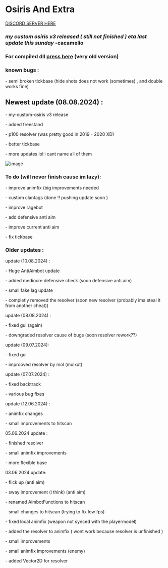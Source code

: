 # Osiris And Extra
[DISCORD SERVER HERE](https://discord.gg/hgW3JKPjbg)
### *my custom osiris v3 released ( still not finished ) eta last update  this sunday* -cacamelio
### For compiled dll [press here](https://objects.githubusercontent.com/github-production-release-asset-2e65be/805260733/d3144965-cb55-4464-b5b1-751257b590ac?X-Amz-Algorithm=AWS4-HMAC-SHA256&X-Amz-Credential=releaseassetproduction%2F20240706%2Fus-east-1%2Fs3%2Faws4_request&X-Amz-Date=20240706T213931Z&X-Amz-Expires=300&X-Amz-Signature=062c1330cd98dd5e4969b3b36c61cc01d44e5ac2fd38eb11cb494d53ab991143&X-Amz-SignedHeaders=host&actor_id=84587349&key_id=0&repo_id=805260733&response-content-disposition=attachment%3B%20filename%3DBetter.Osiris.dll&response-content-type=application%2Foctet-stream) (very old version)
### known bugs :
<P> - semi broken tickbase (hide shots does not work (sometimes) , and double works fine) </P>

## Newest update (08.08.2024) :
<p> - my-custom-osiris v3 release  </p>
<p> - added freestand </p>
<p> - p100 resolver (was pretty good in 2019 - 2020 XD) </p>
<p> - better tickbase </p>
<p> - more updates lol i cant name all of them</p>


![image](https://github.com/finutz/my-custom-osiris/assets/84587349/d5cf801b-65bd-4dd1-bf0f-ed668a2b9765)


### To do (will never finish cause im lazy):
<p> - improve animfix (big improvements needed </p>
<p> - custom clantags (done !! pushing update soon ) </p>
<p> - improve ragebot </p>
<p> - add defensive anti aim </p>
<p> - improve current anti aim </p>
<p> - fix tickbase  </p>

### Older updates :

update (10.08.2024) :
<p> - Huge AntiAimbot update  </p>
<p> - added mediocre defensive check (soon defensive anti aim) </p>
<p> - small fake lag update </p>
<p> - completly removed the resolver (soon new resolver (probably ima steal it from another cheat))</p>

update (08.08.2024) :
<p> - fixed gui (again) </p>
<p> - downgraded resolver cause of bugs (soon resolver rework??) </p>

update (09.07.2024):
<p> - fixed gui </p>
<p> - improoved resolver by mol (molxxt) </p>

update (07.07.2024) :
<p> - fixed backtrack </p>
<p> - various bug fixes </p>

update (12.06.2024) :
<p> - animfix changes </p>
<p> - small improvements to hitscan </p>

 05.06.2024 update :
<p> - finished resolver </p>
<p> - small animfix improvements </p>
<p> - more flexible base </p>

03.06.2024 update:
<p> - flick up (anti aim) </p>
<p> - sway improvement (i think) (anti aim) </p>
<p> - renamed AimbotFunctions to hitscan </p>
<p> - small changes to hitscan (trying to fix low fps) </p>
<p> - fixed local animfix (weapon not synced with the playermodel) </p>
<p> - added the resolver to animfix ( wont work because resolver is unfinished ) </p>
<p> - small improvements </p>
<p> - small animfix improvements (enemy) </p>
<p> - added Vector2D for resolver  </p>

